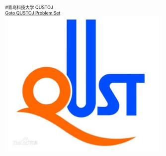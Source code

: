 #青岛科技大学 QUSTOJ  
[Goto QUSTOJ Problem Set](http://acm.qust.edu.cn/problemset.php "QUSTOJ Problem Set")  
![image](/QUSTOJ/qust.jpg)
